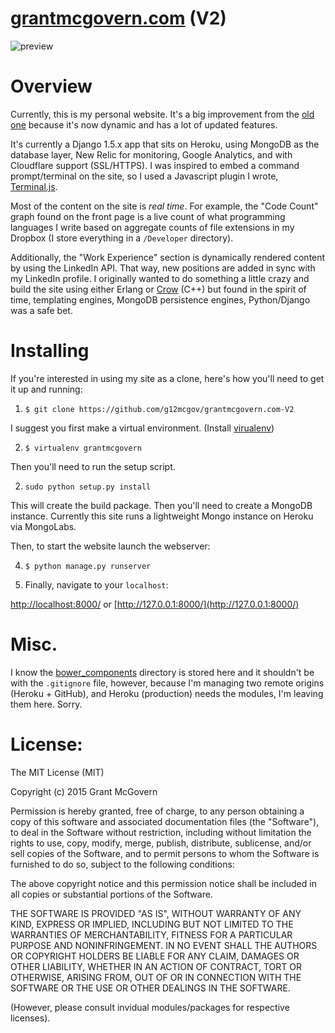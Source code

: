 # [grantmcgovern.com](http://grantmcgovern.com) (V2)

![preview](http://i1158.photobucket.com/albums/p618/g12mcgov/personal_site_demo.gif)

Overview
=======

Currently, this is my personal website. It's a big improvement from the [old one](https://github.com/g12mcgov/grantmcgovern.com) because it's now dynamic and has a lot of updated features. 

It's currently a Django 1.5.x app that sits on Heroku, using MongoDB as the database layer, New Relic for monitoring, Google Analytics, and with Cloudflare support (SSL/HTTPS). I was inspired to embed a command prompt/terminal on the site, so I used a Javascript plugin I wrote, [Terminal.js](https://github.com/g12mcgov/Terminal.js).

Most of the content on the site is *real time*. For example, the "Code Count" graph found on the front page is a live count of what programming languages I write based on aggregate counts of file extensions in my Dropbox (I store everything in a `/Developer` directory).

Additionally, the "Work Experience" section is dynamically rendered content by using the LinkedIn API. That way, new positions are added in sync with my LinkedIn profile. I originally wanted to do something a little crazy and build the site using either Erlang or [Crow](https://github.com/ipkn/crow) (C++) but found in the spirit of time, templating engines, MongoDB persistence engines, Python/Django was a safe bet.

Installing
=======

If you're interested in using my site as a clone, here's how you'll need to get it up and running:

1) `$ git clone https://github.com/g12mcgov/grantmcgovern.com-V2`

I suggest you first make a virtual environment. (Install [virualenv](https://virtualenv.pypa.io/en/latest/index.html))

2) `$ virtualenv grantmcgovern`

Then you'll need to run the setup script. 

2) `sudo python setup.py install`

This will create the build package. Then you'll need to create a MongoDB instance. Currently this site runs a lightweight Mongo instance on Heroku via MongoLabs. 

Then, to start the website launch the webserver:

4) `$ python manage.py runserver`

5) Finally, navigate to your `localhost`:

[http://localhost:8000/](http://localhost:8000/) or [http://127.0.0.1:8000/](http://127.0.0.1:8000/)

Misc.
=======

I know the [bower_components](https://github.com/g12mcgov/grantmcgovern.com-V2/tree/master/components/bower_components) directory is stored here and it shouldn't be with the `.gitignore` file, however, because I'm managing two remote origins (Heroku + GitHub), and Heroku (production) needs the modules, I'm leaving them here. Sorry.

License:
=======

The MIT License (MIT)

Copyright (c) 2015 Grant McGovern

Permission is hereby granted, free of charge, to any person obtaining a copy of this software and associated documentation files (the "Software"), to deal in the Software without restriction, including without limitation the rights to use, copy, modify, merge, publish, distribute, sublicense, and/or sell copies of the Software, and to permit persons to whom the Software is furnished to do so, subject to the following conditions:

The above copyright notice and this permission notice shall be included in all copies or substantial portions of the Software.

THE SOFTWARE IS PROVIDED "AS IS", WITHOUT WARRANTY OF ANY KIND, EXPRESS OR IMPLIED, INCLUDING BUT NOT LIMITED TO THE WARRANTIES OF MERCHANTABILITY, FITNESS FOR A PARTICULAR PURPOSE AND NONINFRINGEMENT. IN NO EVENT SHALL THE AUTHORS OR COPYRIGHT HOLDERS BE LIABLE FOR ANY CLAIM, DAMAGES OR OTHER LIABILITY, WHETHER IN AN ACTION OF CONTRACT, TORT OR OTHERWISE, ARISING FROM, OUT OF OR IN CONNECTION WITH THE SOFTWARE OR THE USE OR OTHER DEALINGS IN THE SOFTWARE.


(However, please consult invidual modules/packages for respective licenses).







